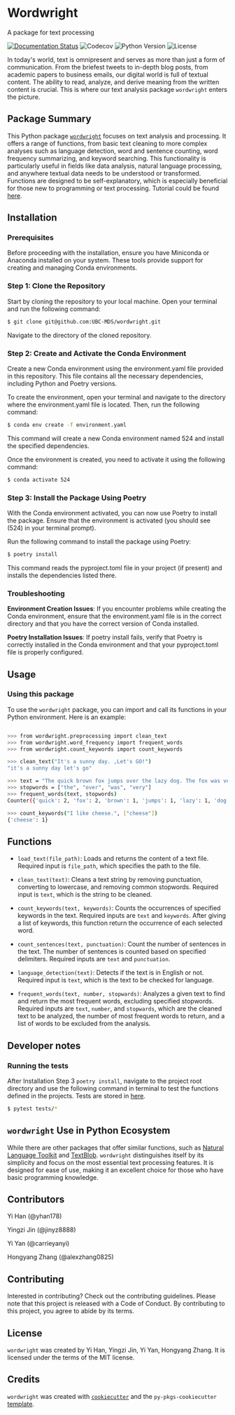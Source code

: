 # Wordwright

A package for text processing

[![Documentation Status](https://readthedocs.org/projects/wordwright/badge/?version=latest)](https://wordwright.readthedocs.io/en/latest/?badge=latest) ![Codecov](https://img.shields.io/codecov/c/github/UBC-MDS/wordwright) ![Python Version](https://img.shields.io/badge/python-3.9.0-blue) ![License](https://img.shields.io/github/license/UBC-MDS/wordwright)

In today\'s world, text is omnipresent and serves as more than just a form of communication. From the briefest tweets to in-depth blog posts, from academic papers to business emails, our digital world is full of textual content. The ability to read, analyze, and derive meaning from the written content is crucial. This is where our text analysis package `wordwright` enters the picture.

## Package Summary

This Python package [`wordwright`](https://wordwright.readthedocs.io/en/latest/index.html) focuses on text analysis and processing. It offers a range of functions, from basic text cleaning to more complex analyses such as language detection, word and sentence counting, word frequency summarizing, and keyword searching. This functionality is particularly useful in fields like data analysis, natural language processing, and anywhere textual data needs to be understood or transformed. Functions are designed to be self-explanatory, which is especially beneficial for those new to programming or text processing. Tutorial could be found [here](https://wordwright.readthedocs.io/en/latest/example.html).

## Installation

### Prerequisites

Before proceeding with the installation, ensure you have Miniconda or Anaconda installed on your system. These tools provide support for creating and managing Conda environments.

### Step 1: Clone the Repository

Start by cloning the repository to your local machine. Open your terminal and run the following command:

``` bash
$ git clone git@github.com:UBC-MDS/wordwright.git
```

Navigate to the directory of the cloned repository.

### Step 2: Create and Activate the Conda Environment

Create a new Conda environment using the environment.yaml file provided in this repository. This file contains all the necessary dependencies, including Python and Poetry versions.

To create the environment, open your terminal and navigate to the directory where the environment.yaml file is located. Then, run the following command:

``` bash
$ conda env create -f environment.yaml
```

This command will create a new Conda environment named 524 and install the specified dependencies.

Once the environment is created, you need to activate it using the following command:

``` bash
$ conda activate 524
```

### Step 3: Install the Package Using Poetry

With the Conda environment activated, you can now use Poetry to install the package. Ensure that the environment is activated (you should see (524) in your terminal prompt).

Run the following command to install the package using Poetry:

``` bash
$ poetry install
```

This command reads the pyproject.toml file in your project (if present) and installs the dependencies listed there.

### Troubleshooting

**Environment Creation Issues**: If you encounter problems while creating the Conda environment, ensure that the environment.yaml file is in the correct directory and that you have the correct version of Conda installed.

**Poetry Installation Issues**: If poetry install fails, verify that Poetry is correctly installed in the Conda environment and that your pyproject.toml file is properly configured.

## Usage

### Using this package

To use the `wordwright` package, you can import and call its functions in your Python environment. Here is an example:

``` bash

>>> from wordwright.preprocessing import clean_text
>>> from wordwright.word_frequency import frequent_words
>>> from wordwright.count_keywords import count_keywords

>>> clean_text("It's a sunny day. ,Let's GO!")
"it's a sunny day let's go"

>>> text = "The quick brown fox jumps over the lazy dog. The fox was very quick."
>>> stopwords = ["the", "over", "was", "very"]
>>> frequent_words(text, stopwords)
Counter({'quick': 2, 'fox': 2, 'brown': 1, 'jumps': 1, 'lazy': 1, 'dog': 1})

>>> count_keywords("I like cheese.", ["cheese"])
{'cheese': 1}
```

## Functions

-   `load_text(file_path)`: Loads and returns the content of a text file. Required input is `file_path`, which specifies the path to the file.

-   `clean_text(text)`: Cleans a text string by removing punctuation, converting to lowercase, and removing common stopwords. Required input is `text`, which is the string to be cleaned.

-   `count_keywords(text, keywords)`: Counts the occurrences of specified keywords in the text. Required inputs are `text` and `keywords`. After giving a list of keywords, this function return the occurrence of each selected word.

-   `count_sentences(text, punctuation)`: Count the number of sentences in the text. The number of sentences is counted based on specified delimiters. Required inputs are `text` and `punctuation`.

-   `language_detection(text)`: Detects if the text is in English or not. Required input is `text`, which is the text to be checked for language.

-   `frequent_words(text, number, stopwards)`: Analyzes a given text to find and return the most frequent words, excluding specified stopwords. Required inputs are `text`, `number`, and `stopwards`, which are the cleaned text to be analyzed, the number of most frequent words to return, and a list of words to be excluded from the analysis.

## Developer notes

### Running the tests

After Installation Step 3 `poetry install`, navigate to the project root directory and use the following command in terminal to test the functions defined in the projects. Tests are stored in [here](https://github.com/UBC-MDS/wordwright/tree/main/tests).

``` bash
$ pytest tests/*
```

## `wordwright` Use in Python Ecosystem

While there are other packages that offer similar functions, such as [Natural Language Toolkit](https://www.nltk.org/) and [TextBlob](https://textblob.readthedocs.io/en/dev/). `wordwright` distinguishes itself by its simplicity and focus on the most essential text processing features. It is designed for ease of use, making it an excellent choice for those who have basic programming knowledge.

## Contributors

Yi Han (@yhan178)

Yingzi Jin (@jinyz8888)

Yi Yan (@carrieyanyi)

Hongyang Zhang (@alexzhang0825)

## Contributing

Interested in contributing? Check out the contributing guidelines. Please note that this project is released with a Code of Conduct. By contributing to this project, you agree to abide by its terms.

## License

`wordwright` was created by Yi Han, Yingzi Jin, Yi Yan, Hongyang Zhang. It is licensed under the terms of the MIT license.

## Credits

`wordwright` was created with [`cookiecutter`](https://cookiecutter.readthedocs.io/en/latest/) and the `py-pkgs-cookiecutter` [template](https://github.com/py-pkgs/py-pkgs-cookiecutter).
